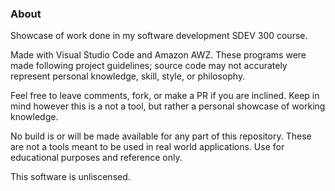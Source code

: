 ### About
Showcase of work done in my software development SDEV 300 course.

Made with Visual Studio Code and Amazon AWZ. These programs were made following project guidelines; source code may not accurately represent personal knowledge, skill, style, or philosophy.

Feel free to leave comments, fork, or make a PR if you are inclined. Keep in mind however this is a not a tool, but rather a personal showcase of working knowledge.

No build is or will be made available for any part of this repository. These are not a tools meant to be used in real world applications. Use for educational purposes and reference only.

This software is unliscensed.
